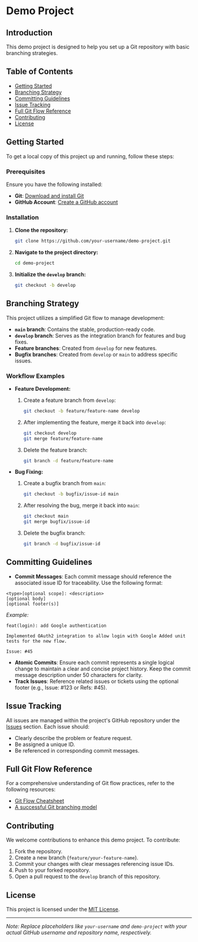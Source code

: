 # Demo Project

## Introduction

This demo project is designed to help you set up a Git repository with basic branching strategies.

## Table of Contents

- [Getting Started](#getting-started)
- [Branching Strategy](#branching-strategy)
- [Committing Guidelines](#committing-guidelines)
- [Issue Tracking](#issue-tracking)
- [Full Git Flow Reference](#full-git-flow-reference)
- [Contributing](#contributing)
- [License](#license)

## Getting Started

To get a local copy of this project up and running, follow these steps:

### Prerequisites

Ensure you have the following installed:

- **Git**: [Download and install Git](https://git-scm.com/downloads)
- **GitHub Account**: [Create a GitHub account](https://github.com/join)

### Installation

1. **Clone the repository:**

   ```bash
   git clone https://github.com/your-username/demo-project.git
   ```

2. **Navigate to the project directory:**

   ```bash
   cd demo-project
   ```

3. **Initialize the `develop` branch:**

   ```bash
   git checkout -b develop
   ```

## Branching Strategy

This project utilizes a simplified Git flow to manage development:

- **`main` branch**: Contains the stable, production-ready code.
- **`develop` branch**: Serves as the integration branch for features and bug fixes.
- **Feature branches**: Created from `develop` for new features.
- **Bugfix branches**: Created from `develop` or `main` to address specific issues.

### Workflow Examples

- **Feature Development:**

    1. Create a feature branch from `develop`:

       ```bash
       git checkout -b feature/feature-name develop
       ```

    2. After implementing the feature, merge it back into `develop`:

       ```bash
       git checkout develop
       git merge feature/feature-name
       ```

    3. Delete the feature branch:

       ```bash
       git branch -d feature/feature-name
       ```

- **Bug Fixing:**

    1. Create a bugfix branch from `main`:

       ```bash
       git checkout -b bugfix/issue-id main
       ```

    2. After resolving the bug, merge it back into `main`:

       ```bash
       git checkout main
       git merge bugfix/issue-id
       ```

    3. Delete the bugfix branch:

       ```bash
       git branch -d bugfix/issue-id
       ```

## Committing Guidelines

- **Commit Messages**: Each commit message should reference the associated issue ID for traceability. Use the following format:

```
<type>[optional scope]: <description>
[optional body]
[optional footer(s)]
```

  *Example:*

```
feat(login): add Google authentication

Implemented OAuth2 integration to allow login with Google Added unit tests for the new flow.

Issue: #45
```

- **Atomic Commits**: Ensure each commit represents a single logical change to maintain a clear and concise project history. Keep the commit message description under 50 characters for clarity.
- **Track Issues**: Reference related issues or tickets using the optional footer (e.g., Issue: #123 or Refs: #45).

## Issue Tracking

All issues are managed within the project's GitHub repository under the [Issues](https://github.com/your-username/demo-project/issues) section. Each issue should:

- Clearly describe the problem or feature request.
- Be assigned a unique ID.
- Be referenced in corresponding commit messages.

## Full Git Flow Reference

For a comprehensive understanding of Git flow practices, refer to the following resources:

- [Git Flow Cheatsheet](https://danielkummer.github.io/git-flow-cheatsheet/)
- [A successful Git branching model](https://nvie.com/posts/a-successful-git-branching-model/)

## Contributing

We welcome contributions to enhance this demo project. To contribute:

1. Fork the repository.
2. Create a new branch (`feature/your-feature-name`).
3. Commit your changes with clear messages referencing issue IDs.
4. Push to your forked repository.
5. Open a pull request to the `develop` branch of this repository.

## License

This project is licensed under the [MIT License](LICENSE).

---

*Note: Replace placeholders like `your-username` and `demo-project` with your actual GitHub username and repository name, respectively.* 